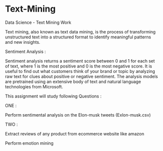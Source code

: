 # Text-Mining

Data Science -  Text Mining Work

Text mining, also known as text data mining, is the process of transforming unstructured text into a structured format to identify meaningful patterns and new insights.

Sentiment Analysis :

Sentiment analysis returns a sentiment score between 0 and 1 for each set of text, where 1 is the most positive and 0 is the most negative score. It is useful to find out what customers think of your brand or topic by analyzing raw text for clues about positive or negative sentiment. The analysis models are pretrained using an extensive body of text and natural language technologies from Microsoft.

This assignment will study following Questions :

ONE :

Perform sentimental analysis on the Elon-musk tweets (Exlon-musk.csv)

TWO :

Extract reviews of any product from ecommerce website like amazon

Perform emotion mining
